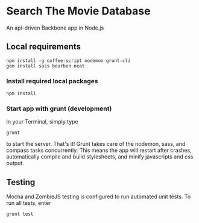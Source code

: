 # Search The Movie Database

An api-driven Backbone app in Node.js

## Local requirements

    npm install -g coffee-script nodemon grunt-cli
    gem install sass bourbon neat

### Install required local packages

    npm install

### Start app with grunt (development)

In your Terminal, simply type

    grunt

to start the server. That's it! Grunt takes care of the nodemon, sass, and compass tasks concurrently. This means the app will restart after crashes, automatically compile and build stylesheets, and minify javascripts and css output.

## Testing

Mocha and ZombieJS testing is configured to run automated unit tests. To run all tests, enter

	grunt test

